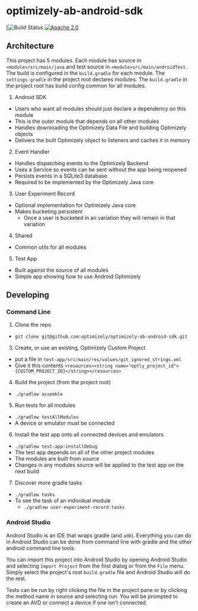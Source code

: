 # optimizely-ab-android-sdk
[![Build Status](https://travis-ci.com/optimizely/optimizely-ab-android-sdk.svg?token=gwpzBrYRAoACxHs4ThQT&branch=master)
[![Apache 2.0](https://img.shields.io/github/license/nebula-plugins/gradle-extra-configurations-plugin.svg)](http://www.apache.org/licenses/LICENSE-2.0)

## Architecture

This project has 5 modules. Each module has source in `<module>/src/main/java`
and test source in `<module>src/main/androidTest`. The build is configured
in the `build.gradle` for each module.  The `settings.gradle` in the project
root declares modules.  The `build.gradle` in the project root has build
config common for all modules.

1. Android SDK
  - Users who want all modules should just declare a dependency on this module
  - This is the outer module that depends on all other modules
  - Handles downloading the Optimizely Data File and building Optimizely objects
  - Delivers the built Optimizely object to listeners and caches it in memory
2. Event Handler
  - Handles dispatching events to the Optimizely Backend
  - Uses a Service so events can be sent without the app being reopened
  - Persists events in a SQLite3 database
  - Required to be implemented by the Optimizely Java core
3. User Experiment Record
  - Optional implementation for Optimizely Java core
  - Makes bucketing persistent
    - Once a user is bucketed in an variation they will remain in that variation
4. Shared
  - Common utils for all modules
5. Test App
  - Built against the source of all modules
  - Simple app showing how to use Android Optimizely

## Developing

### Command Line

1. Clone the repo
  * `git clone git@github.com:optimizely/optimizely-ab-android-sdk.git`
3. Create, or use an existing, Optimizely Custom Project 
  * put a file in `test-app/src/main/res/values/git_ignored_strings.xml`
  * Give it this contents `<resources><string name="optly_project_id">{CUSTOM_PROJECT_ID}</string></resources>`
4. Build the project (from the project root)
  * `./gradlew assemble`
5. Run tests for all modules
  * `./gradlew testAllModules`
  * A device or emulator must be connected
6. Install the test app onto all connected devices and emulators
  * `./gradlew test-app:installDebug`
  * The test app depends on all of the other project modules
  * The modules are built from source
  * Changes in any modules source will be applied to the test app on the next build
7.  Discover more gradle tasks
  * `./gradlew tasks`
  * To see the task of an individual module
    * `./gradlew user-experiment-record:tasks`

### Android Studio

Android Studio is an IDE that wraps gradle (and `adb`).  Everything you can do in Android Studio can be done from command line with gradle and the other android command line tools.  

You can import this project into Android Studio by opening Android Studio and selecting `Import Project` from the first dialog or from the `File` menu.  Simply select the project's root `build.gradle` file and Android Studio will do the rest.

Tests can be run by right clicking the file in the project pane or by clicking the method name in source and selecting run.  You will be prompted to create an AVD or connect a device if one isn't connected.  
